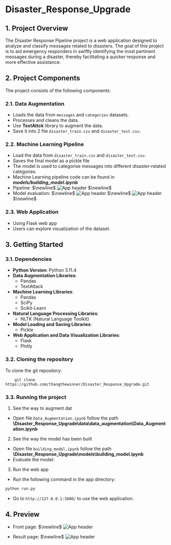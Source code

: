 # Disaster_Response_Upgrade

## 1. Project Overview
The Disaster Response Pipeline project is a web application designed to analyze and classify messages related to disasters. The goal of this project is to aid emergency responders in swiftly identifying the most pertinent messages during a disaster, thereby facilitating a quicker response and more effective assistance.

## 2. Project Components
The project consists of the following components:

### 2.1. Data Augmentation
- Loads the data from `messages` and `categories` datasets.
- Processes and cleans the data.
- Use **TextAttck** library to augment the data.
- Save it into 2 file `disaster_train.csv` and `disaster_test.csv`.

### 2.2. Machine Learning Pipeline
- Load the data from `disaster_train.csv` and `disaster_test.csv`.
- Saves the final model as a pickle file
- The model is used to categorise messages into different disaster-related categories.
- Machine Learning pipeline code can be found in **_models/building_model.ipynb_**
- Pipeline: $\newline$
![App header](https://github.com/thangthewinner/Disaster_Response_Upgrade/blob/main/screenshots/ml_pipeline.png?raw=true) $\newline$
- Model evaluation: $\newline$
![App header](https://github.com/thangthewinner/Disaster_Response_Upgrade/blob/main/screenshots/classification_report.png?raw=true) $\newline$
![App header](https://github.com/thangthewinner/Disaster_Response_Upgrade/blob/main/screenshots/accuracy.png?raw=true) $\newline$


### 2.3. Web Application
- Using Flask web app
- Users can explore visualization of the dataset.

## 3. Getting Started

### 3.1. Dependencies
- **Python Version**: Python 3.11.4
- **Data Augmentation Libraries**:
    - Pandas
    - TextAttack
- **Machine Learning Libraries**:
    - Pandas
    - SciPy
    - Scikit-Learn
- **Natural Language Processing Libraries**:
    - NLTK (Natural Language Toolkit)
- **Model Loading and Saving Libraries**:
    - Pickle
- **Web Application and Data Visualization Libraries**: 
  - Flask
  - Plotly

### 3.2. Cloning the repository

To clone the git repository: 

    
        git clone https://github.com/thangthewinner/Disaster_Response_Upgrade.git

### 3.3. Running the project
1. See the way to augment dat

- Open file `Data_Augmentation.ipynb` follow the path **\Disaster_Response_Upgrade\data\data_augmentation\Data_Augmentation.ipynb**

2. See the way the model has been built

- Open file `building_model.ipynb` follow the path **\Disaster_Response_Upgrade\models\building_model.ipynb**
- Evaluate the model:


3. Run the web app
- Run the following command in the app directory:
```bash
python run.py
```
- Go to `http://127.0.0.1:3000/` to use the web application.

## 4. Preview
- Front page: $\newline$
![App header](https://github.com/thangthewinner/Disaster_Response_Upgrade/blob/main/screenshots/front_page.png?raw=true)

- Result page: $\newline$
![App header](https://github.com/thangthewinner/Disaster_Response_Upgrade/blob/main/screenshots/result_page.png?raw=true)

